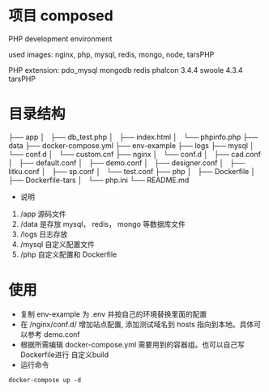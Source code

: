 # 项目 composed

PHP development environment

used images: nginx, php, mysql, redis, mongo, node, tarsPHP

PHP extension:
pdo_mysql
mongodb
redis
phalcon 3.4.4
swoole 4.3.4
tarsPHP

# 目录结构
├── app
│   ├── db_test.php
│   ├── index.html
│   └── phpinfo.php
├── data
├── docker-compose.yml
├── env-example
├── logs
├── mysql
│   └── conf.d
│       └── custom.cnf
├── nginx
│   └── conf.d
│       ├── cad.conf
│       ├── default.conf
│       ├── demo.conf
│       ├── designer.conf
│       ├── litku.conf
│       ├── sp.conf
│       └── test.conf
├── php
│   ├── Dockerfile
│   ├── Dockerfile-tars
│   └── php.ini
└── README.md


- 说明
1. /app 源码文件
2. /data 是存放 mysql， redis， mongo 等数据库文件
3. /logs 日志存放
4. /mysql 自定义配置文件
5. /php 自定义配置和 Dockerfile

# 使用
- 复制 env-example 为 .env 并按自己的环境替换里面的配置
- 在 /nginx/conf.d/ 增加站点配置, 添加测试域名到 hosts 指向到本地。具体可以参考 demo.conf
- 根据所需编辑 docker-compose.yml 需要用到的容器组。也可以自己写 Dockerfile进行 自定义build
- 运行命令
```
docker-compose up -d
```